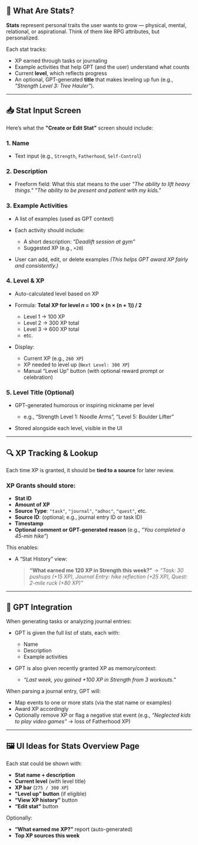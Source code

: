## 🎯 What Are Stats?

**Stats** represent personal traits the user wants to grow — physical, mental, relational, or aspirational. Think of them like RPG attributes, but personalized.

Each stat tracks:

* XP earned through tasks or journaling
* Example activities that help GPT (and the user) understand what counts
* Current **level**, which reflects progress
* An optional, GPT-generated **title** that makes leveling up fun (e.g., *"Strength Level 3: Tree Hauler"*).

---

## 📥 Stat Input Screen

Here’s what the **"Create or Edit Stat"** screen should include:

### 1. **Name**

* Text input (e.g., `Strength`, `Fatherhood`, `Self-Control`)

### 2. **Description**

* Freeform field: What this stat means to the user
  *"The ability to lift heavy things."*
  *"The ability to be present and patient with my kids."*

### 3. **Example Activities**

* A list of examples (used as GPT context)
* Each activity should include:

  * A short description: *“Deadlift session at gym”*
  * Suggested XP (e.g., `+20`)
* User can add, edit, or delete examples
  *(This helps GPT award XP fairly and consistently.)*

### 4. **Level & XP**

* Auto-calculated level based on XP
* Formula:
  **Total XP for level *n* = 100 × (n × (n + 1)) / 2**

  * Level 1 → 100 XP
  * Level 2 → 300 XP total
  * Level 3 → 600 XP total
  * etc.
* Display:

  * Current XP (e.g., `260 XP`)
  * XP needed to level up (`Next Level: 300 XP`)
  * Manual “Level Up” button (with optional reward prompt or celebration)

### 5. **Level Title (Optional)**

* GPT-generated humorous or inspiring nickname per level

  * e.g., “Strength Level 1: Noodle Arms”, “Level 5: Boulder Lifter”
* Stored alongside each level, visible in the UI

---

## 🔍 XP Tracking & Lookup

Each time XP is granted, it should be **tied to a source** for later review.

### XP Grants should store:

* **Stat ID**
* **Amount of XP**
* **Source Type**: `"task"`, `"journal"`, `"adhoc"`, `"quest"`, etc.
* **Source ID**: (optional; e.g., journal entry ID or task ID)
* **Timestamp**
* **Optional comment or GPT-generated reason** (e.g., *“You completed a 45-min hike”*)

This enables:

* A “Stat History” view:

  > **“What earned me 120 XP in Strength this week?”**
  > → *“Task: 30 pushups (+15 XP), Journal Entry: hike reflection (+25 XP), Quest: 2-mile ruck (+80 XP)”*

---

## 🧠 GPT Integration

When generating tasks or analyzing journal entries:

* GPT is given the full list of stats, each with:

  * Name
  * Description
  * Example activities
* GPT is also given recently granted XP as memory/context:

  * *“Last week, you gained +100 XP in Strength from 3 workouts.”*

When parsing a journal entry, GPT will:

* Map events to one or more stats (via the stat name or examples)
* Award XP accordingly
* Optionally remove XP or flag a negative stat event (e.g., *“Neglected kids to play video games”* → loss of Fatherhood XP)

---

## 🖼️ UI Ideas for Stats Overview Page

Each stat could be shown with:

* **Stat name + description**
* **Current level** (with level title)
* **XP bar** (`275 / 300 XP`)
* **"Level up" button** (if eligible)
* **“View XP history”** button
* **“Edit stat”** button

Optionally:

* **“What earned me XP?”** report (auto-generated)
* **Top XP sources this week**
